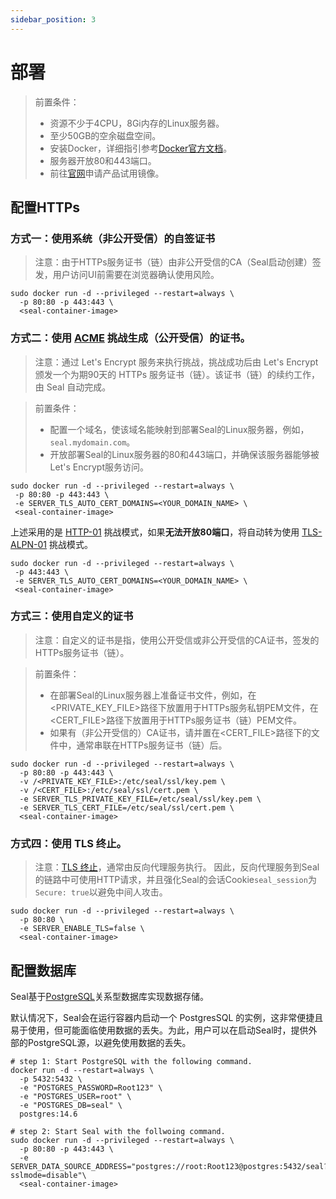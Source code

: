 ```yaml
---
sidebar_position: 3
---
```



# 部署

> 前置条件：
> - 资源不少于4CPU，8Gi内存的Linux服务器。
> - 至少50GB的空余磁盘空间。
> - 安装Docker，详细指引参考[Docker官方文档](https://docs.docker.com/)。
> - 服务器开放80和443端口。
> - 前往[官网](https://seal.io/trial.html)申请产品试用镜像。

## 配置HTTPs

### 方式一：使用系统（非公开受信）的自签证书

> 注意：由于HTTPs服务证书（链）由非公开受信的CA（Seal启动创建）签发，用户访问UI前需要在浏览器确认使用风险。

```shell
sudo docker run -d --privileged --restart=always \
  -p 80:80 -p 443:443 \
  <seal-container-image>
```

### 方式二：使用 [ACME](https://letsencrypt.org/docs/challenge-types) 挑战生成（公开受信）的证书。

> 注意：通过 Let's Encrypt 服务来执行挑战，挑战成功后由 Let's Encrypt 颁发一个为期90天的 HTTPs 服务证书（链）。该证书（链）的续约工作，由 Seal 自动完成。

> 前置条件：
> - 配置一个域名，使该域名能映射到部署Seal的Linux服务器，例如，`seal.mydomain.com`。
> - 开放部署Seal的Linux服务器的80和443端口，并确保该服务器能够被Let's Encrypt服务访问。

```shell
sudo docker run -d --privileged --restart=always \
 -p 80:80 -p 443:443 \
 -e SERVER_TLS_AUTO_CERT_DOMAINS=<YOUR_DOMAIN_NAME> \
 <seal-container-image>
```

上述采用的是 [HTTP-01](https://letsencrypt.org/docs/challenge-types/#http-01-challenge) 挑战模式，如果**无法开放80端口**，将自动转为使用 [TLS-ALPN-01](https://letsencrypt.org/docs/challenge-types/#tls-alpn-01) 挑战模式。

```
sudo docker run -d --privileged --restart=always \
 -p 443:443 \
 -e SERVER_TLS_AUTO_CERT_DOMAINS=<YOUR_DOMAIN_NAME> \
 <seal-container-image>
```


### 方式三：使用自定义的证书

> 注意：自定义的证书是指，使用公开受信或非公开受信的CA证书，签发的HTTPs服务证书（链）。

> 前置条件：
> - 在部署Seal的Linux服务器上准备证书文件，例如，在<PRIVATE_KEY_FILE>路径下放置用于HTTPs服务私钥PEM文件，在<CERT_FILE>路径下放置用于HTTPs服务证书（链）PEM文件。
> - 如果有（非公开受信的）CA证书，请并置在<CERT_FILE>路径下的文件中，通常串联在HTTPs服务证书（链）后。

```shell
sudo docker run -d --privileged --restart=always \
  -p 80:80 -p 443:443 \
  -v /<PRIVATE_KEY_FILE>:/etc/seal/ssl/key.pem \
  -v /<CERT_FILE>:/etc/seal/ssl/cert.pem \
  -e SERVER_TLS_PRIVATE_KEY_FILE=/etc/seal/ssl/key.pem \
  -e SERVER_TLS_CERT_FILE=/etc/seal/ssl/cert.pem \
  <seal-container-image>
```

### 方式四：使用 TLS 终止。

> 注意：[TLS 终止](https://en.wikipedia.org/wiki/TLS_termination_proxy)，通常由反向代理服务执行。
> 因此，反向代理服务到Seal的链路中可使用HTTP请求，并且强化Seal的会话Cookie`seal_session`为`Secure: true`以避免中间人攻击。

```shell
sudo docker run -d --privileged --restart=always \
  -p 80:80 \
  -e SERVER_ENABLE_TLS=false \
  <seal-container-image>
```


## 配置数据库

Seal基于[PostgreSQL](https://www.postgresql.org/)关系型数据库实现数据存储。

默认情况下，Seal会在运行容器内启动一个 PostgresSQL 的实例，这非常便捷且易于使用，但可能面临使用数据的丢失。为此，用户可以在启动Seal时，提供外部的PostgreSQL源，以避免使用数据的丢失。

```shell
# step 1: Start PostgreSQL with the following command.
docker run -d --restart=always \
  -p 5432:5432 \
  -e "POSTGRES_PASSWORD=Root123" \
  -e "POSTGRES_USER=root" \
  -e "POSTGRES_DB=seal" \
  postgres:14.6

# step 2: Start Seal with the follwoing command.
sudo docker run -d --privileged --restart=always \
  -p 80:80 -p 443:443 \
  -e SERVER_DATA_SOURCE_ADDRESS="postgres://root:Root123@postgres:5432/seal?sslmode=disable"\
  <seal-container-image>
```

